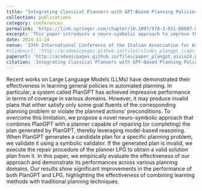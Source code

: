 ```yaml
---
title: "Integrating Classical Planners with GPT-Based Planning Policies"
collection: publications
category: conferences
permalink: 'https://link.springer.com/chapter/10.1007/978-3-031-80607-0_24'
excerpt: 'This paper introduces a neuro-symbolic approach to improve the reliability of PlanGPT, a gpt-2 model trained from scratch for automated planning. While PlanGPT effectively learns general planning policies, it can produces incomplete or invalid plans that violate action preconditions or only partially achieve goals. To address this, we integrate PlanGPT with the symbolic planner LPG. After PlanGPT generates a candidate plan, a validator checks its validity. If the plan is flawed, LPG repairs or completes it, ensuring a correct solution. Our results show significant improvements in the performance of both PlanGPT and LPG, highlighting the effectiveness of combining learning methods with traditional planning techniques. https://link.springer.com/chapter/10.1007/978-3-031-80607-0_24'
date: 2024-11-24
venue: '33th International Conference of the Italian Association for Artificial Intelligence (AIxIA)'
#slidesurl: 'http://academicpages.github.io/files/slides_plangpt_icaps_2024.pdf'
paperurl: 'http://academicpages.github.io/files/paper_plangpt_aixia24.pdf'
citation: 'Integrating Classical Planners with GPT-Based Planning Policies, M. Tummolo, N. Rossetti, AE. Gerevini, M. Olivato, L. Putelli, I. Serina - Proceedings of the 33th International Conference of the Italian Association for Artificial Intelligence (AIxIA), 2024'
---
```


Recent works on Large Language Models (LLMs) have demonstrated their effectiveness in learning general policies in automated planning. In particular, a system called PlanGPT has achieved impressive performance in terms of coverage in various domains. However, it may produce invalid plans that either satisfy only some goal fluents of the corresponding planning problem or violate the planned actions’ preconditions. To overcome this limitation, we propose a novel neuro-symbolic approach that combines PlanGPT with a planner capable of repairing (or completing) the plan generated by PlanGPT, thereby leveraging model-based reasoning. When PlanGPT generates a candidate plan for a specific planning problem, we validate it using a symbolic validator. If the generated plan is invalid, we execute the repair procedure of the planner LPG to obtain a valid solution plan from it. In this paper, we empirically evaluate the effectiveness of our approach and demonstrate its performances across various planning domains. Our results show significant improvements in the performance of both PlanGPT and LPG, highlighting the effectiveness of combining learning methods with traditional planning techniques.